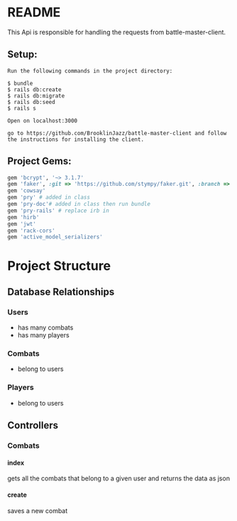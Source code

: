 # README

This Api is responsible for handling the requests from battle-master-client.

## Setup:
```
Run the following commands in the project directory:

$ bundle
$ rails db:create
$ rails db:migrate
$ rails db:seed
$ rails s

Open on localhost:3000

go to https://github.com/BrooklinJazz/battle-master-client and follow the instructions for installing the client.
```

## Project Gems:
```rb
gem 'bcrypt', '~> 3.1.7'
gem 'faker', :git => 'https://github.com/stympy/faker.git', :branch => 'master'
gem 'cowsay'
gem 'pry' # added in class
gem 'pry-doc'# added in class then run bundle
gem 'pry-rails' # replace irb in
gem 'hirb'
gem 'jwt'
gem 'rack-cors'
gem 'active_model_serializers'
```
# Project Structure
## Database Relationships
### Users
- has many combats
- has many players

### Combats
- belong to users

### Players
- belong to users

## Controllers
### Combats
#### index
gets all the combats that belong to a given user and returns the data as json
#### create
saves a new combat
